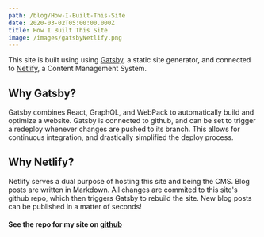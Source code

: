 ```yaml
---
path: /blog/How-I-Built-This-Site
date: 2020-03-02T05:00:00.000Z
title: How I Built This Site
image: /images/gatsbyNetlify.png
---
```

This site is built using using [Gatsby](https://www.gatsbyjs.org/), a static site generator, and connected to [Netlify](https://www.netlifycms.org/), a Content Management System.

## Why Gatsby?
Gatsby combines React, GraphQL, and WebPack to automatically build and optimize a website. Gatsby is connected to github, and can be set to trigger a redeploy whenever changes are pushed to its branch. This allows for continuous integration, and drastically simplified the deploy process.

## Why Netlify?
Netlify serves a dual purpose of hosting this site and being the CMS. Blog posts are written in Markdown. All changes are commited to this site's github repo, which then triggers Gatsby to rebuild the site. New blog posts can be published in a matter of seconds!

#### See the repo for my site on [github](https://github.com/manleyac/manleywebdev2.0)

